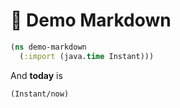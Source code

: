 # 🎩 Demo Markdown

```clojure
(ns demo-markdown
  (:import (java.time Instant)))

```

And **today** is 

```clojure
(Instant/now)
```

